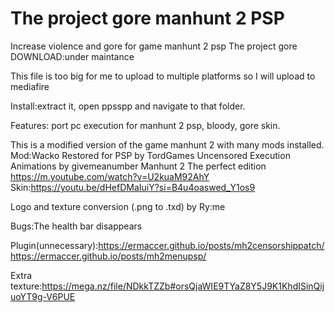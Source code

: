 # The project gore manhunt 2 PSP
Increase violence and gore for game manhunt 2 psp
The project gore 
DOWNLOAD:under maintance

This file is too big for me to upload to multiple platforms so I will upload to mediafire

Install:extract it, open ppsspp and navigate to that folder.

Features: port pc execution for manhunt 2 psp, bloody, gore skin. 

This is a modified version of the game manhunt 2 with many mods installed. 
Mod:Wacko Restored for PSP
by TordGames
Uncensored Execution Animations
by givemeanumber
Manhunt 2 The perfect edition https://m.youtube.com/watch?v=U2kuaM92AhY
Skin:https://youtu.be/dHefDMaIuiY?si=B4u4oaswed_Y1os9

Logo and texture conversion (.png to .txd) by Ry:me
 
Bugs:The health bar disappears

Plugin(unnecessary):https://ermaccer.github.io/posts/mh2censorshippatch/
https://ermaccer.github.io/posts/mh2menupsp/

Extra texture:https://mega.nz/file/NDkkTZZb#orsQjaWIE9TYaZ8Y5J9K1KhdISinQijuoYT9g-V6PUE

